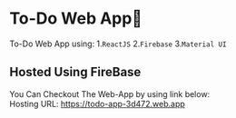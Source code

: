 # To-Do Web App🚀

To-Do Web App using: 1.`ReactJS` 2.`Firebase` 3.`Material UI`

## Hosted Using FireBase

You Can Checkout The Web-App by using link below:<br />
Hosting URL: https://todo-app-3d472.web.app
